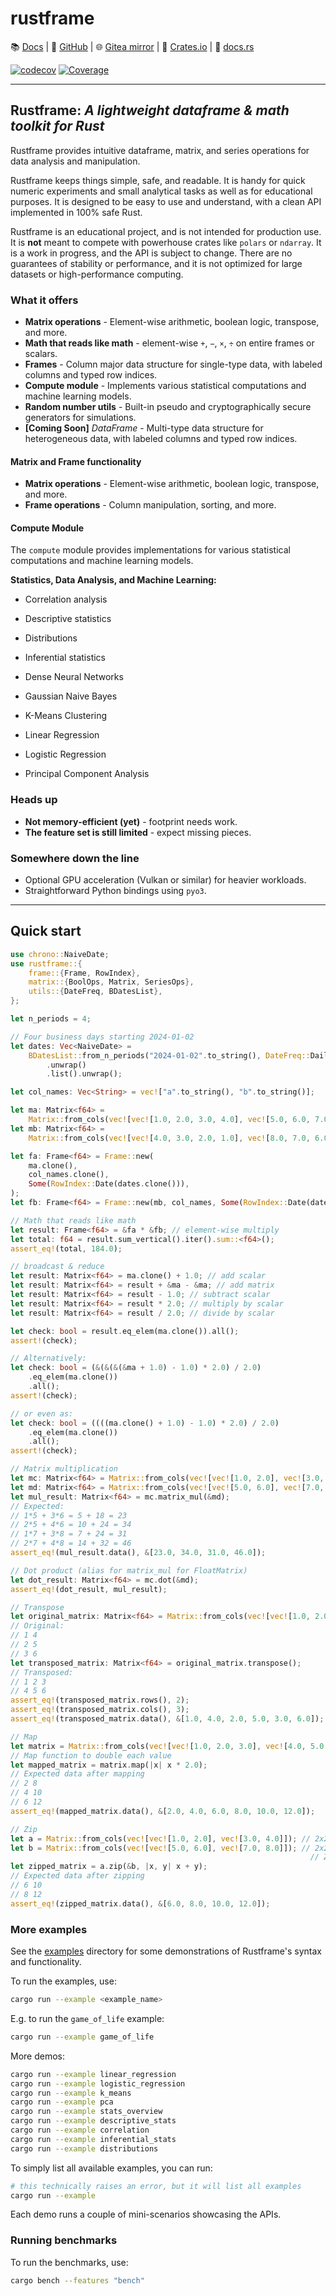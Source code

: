 # rustframe

<!-- # <img align="center" alt="Rustframe" src=".github/rustframe_logo.png" height="50px" /> rustframe -->

<!-- though the centre tag doesn't work as it would normally, it achieves the desired effect -->

📚 [Docs](https://magnus167.github.io/rustframe/) | 🐙 [GitHub](https://github.com/Magnus167/rustframe) | 🌐 [Gitea mirror](https://gitea.nulltech.uk/Magnus167/rustframe) | 🦀 [Crates.io](https://crates.io/crates/rustframe) | 🔖 [docs.rs](https://docs.rs/rustframe/latest/rustframe/)

<!-- [![Last commit](https://img.shields.io/endpoint?url=https://magnus167.github.io/rustframe/rustframe/last-commit-date.json)](https://github.com/Magnus167/rustframe) -->

[![codecov](https://codecov.io/gh/Magnus167/rustframe/graph/badge.svg?token=J7ULJEFTVI)](https://codecov.io/gh/Magnus167/rustframe)
[![Coverage](https://img.shields.io/endpoint?url=https://magnus167.github.io/rustframe/docs/tarpaulin-badge.json)](https://magnus167.github.io/rustframe/docs/tarpaulin-report.html)

---

## Rustframe: _A lightweight dataframe & math toolkit for Rust_

Rustframe provides intuitive dataframe, matrix, and series operations for data analysis and manipulation.

Rustframe keeps things simple, safe, and readable. It is handy for quick numeric experiments and small analytical tasks as well as for educational purposes. It is designed to be easy to use and understand, with a clean API implemented in 100% safe Rust.

Rustframe is an educational project, and is not intended for production use. It is **not** meant to compete with powerhouse crates like `polars` or `ndarray`. It is a work in progress, and the API is subject to change. There are no guarantees of stability or performance, and it is not optimized for large datasets or high-performance computing.

### What it offers

- **Matrix operations** - Element-wise arithmetic, boolean logic, transpose, and more.
- **Math that reads like math** - element-wise `+`, `−`, `×`, `÷` on entire frames or scalars.
- **Frames** - Column major data structure for single-type data, with labeled columns and typed row indices.
- **Compute module** - Implements various statistical computations and machine learning models.
- **Random number utils** - Built-in pseudo and cryptographically secure generators for simulations.
- **[Coming Soon]** _DataFrame_ - Multi-type data structure for heterogeneous data, with labeled columns and typed row indices.

#### Matrix and Frame functionality

- **Matrix operations** - Element-wise arithmetic, boolean logic, transpose, and more.
- **Frame operations** - Column manipulation, sorting, and more.

#### Compute Module

The `compute` module provides implementations for various statistical computations and machine learning models.

**Statistics, Data Analysis, and Machine Learning:**

- Correlation analysis
- Descriptive statistics
- Distributions
- Inferential statistics

- Dense Neural Networks
- Gaussian Naive Bayes
- K-Means Clustering
- Linear Regression
- Logistic Regression
- Principal Component Analysis

### Heads up

- **Not memory‑efficient (yet)** - footprint needs work.
- **The feature set is still limited** - expect missing pieces.

### Somewhere down the line

- Optional GPU acceleration (Vulkan or similar) for heavier workloads.
- Straightforward Python bindings using `pyo3`.

---

## Quick start

```rust
use chrono::NaiveDate;
use rustframe::{
    frame::{Frame, RowIndex},
    matrix::{BoolOps, Matrix, SeriesOps},
    utils::{DateFreq, BDatesList},
};

let n_periods = 4;

// Four business days starting 2024-01-02
let dates: Vec<NaiveDate> =
    BDatesList::from_n_periods("2024-01-02".to_string(), DateFreq::Daily, n_periods)
        .unwrap()
        .list().unwrap();

let col_names: Vec<String> = vec!["a".to_string(), "b".to_string()];

let ma: Matrix<f64> =
    Matrix::from_cols(vec![vec![1.0, 2.0, 3.0, 4.0], vec![5.0, 6.0, 7.0, 8.0]]);
let mb: Matrix<f64> =
    Matrix::from_cols(vec![vec![4.0, 3.0, 2.0, 1.0], vec![8.0, 7.0, 6.0, 5.0]]);

let fa: Frame<f64> = Frame::new(
    ma.clone(),
    col_names.clone(),
    Some(RowIndex::Date(dates.clone())),
);
let fb: Frame<f64> = Frame::new(mb, col_names, Some(RowIndex::Date(dates)));

// Math that reads like math
let result: Frame<f64> = &fa * &fb; // element‑wise multiply
let total: f64 = result.sum_vertical().iter().sum::<f64>();
assert_eq!(total, 184.0);

// broadcast & reduce
let result: Matrix<f64> = ma.clone() + 1.0; // add scalar
let result: Matrix<f64> = result + &ma - &ma; // add matrix
let result: Matrix<f64> = result - 1.0; // subtract scalar
let result: Matrix<f64> = result * 2.0; // multiply by scalar
let result: Matrix<f64> = result / 2.0; // divide by scalar

let check: bool = result.eq_elem(ma.clone()).all();
assert!(check);

// Alternatively:
let check: bool = (&(&(&(&ma + 1.0) - 1.0) * 2.0) / 2.0)
    .eq_elem(ma.clone())
    .all();
assert!(check);

// or even as:
let check: bool = ((((ma.clone() + 1.0) - 1.0) * 2.0) / 2.0)
    .eq_elem(ma.clone())
    .all();
assert!(check);

// Matrix multiplication
let mc: Matrix<f64> = Matrix::from_cols(vec![vec![1.0, 2.0], vec![3.0, 4.0]]);
let md: Matrix<f64> = Matrix::from_cols(vec![vec![5.0, 6.0], vec![7.0, 8.0]]);
let mul_result: Matrix<f64> = mc.matrix_mul(&md);
// Expected:
// 1*5 + 3*6 = 5 + 18 = 23
// 2*5 + 4*6 = 10 + 24 = 34
// 1*7 + 3*8 = 7 + 24 = 31
// 2*7 + 4*8 = 14 + 32 = 46
assert_eq!(mul_result.data(), &[23.0, 34.0, 31.0, 46.0]);

// Dot product (alias for matrix_mul for FloatMatrix)
let dot_result: Matrix<f64> = mc.dot(&md);
assert_eq!(dot_result, mul_result);

// Transpose
let original_matrix: Matrix<f64> = Matrix::from_cols(vec![vec![1.0, 2.0, 3.0], vec![4.0, 5.0, 6.0]]);
// Original:
// 1 4
// 2 5
// 3 6
let transposed_matrix: Matrix<f64> = original_matrix.transpose();
// Transposed:
// 1 2 3
// 4 5 6
assert_eq!(transposed_matrix.rows(), 2);
assert_eq!(transposed_matrix.cols(), 3);
assert_eq!(transposed_matrix.data(), &[1.0, 4.0, 2.0, 5.0, 3.0, 6.0]);

// Map
let matrix = Matrix::from_cols(vec![vec![1.0, 2.0, 3.0], vec![4.0, 5.0, 6.0]]);
// Map function to double each value
let mapped_matrix = matrix.map(|x| x * 2.0);
// Expected data after mapping
// 2 8
// 4 10
// 6 12
assert_eq!(mapped_matrix.data(), &[2.0, 4.0, 6.0, 8.0, 10.0, 12.0]);

// Zip
let a = Matrix::from_cols(vec![vec![1.0, 2.0], vec![3.0, 4.0]]); // 2x2 matrix
let b = Matrix::from_cols(vec![vec![5.0, 6.0], vec![7.0, 8.0]]); // 2x2 matrix
                                                                   // Zip function to add corresponding elements
let zipped_matrix = a.zip(&b, |x, y| x + y);
// Expected data after zipping
// 6 10
// 8 12
assert_eq!(zipped_matrix.data(), &[6.0, 8.0, 10.0, 12.0]);
```

### More examples

See the [examples](./examples/) directory for some demonstrations of Rustframe's syntax and functionality.

To run the examples, use:

```bash
cargo run --example <example_name>
```

E.g. to run the `game_of_life` example:

```bash
cargo run --example game_of_life
```

More demos:

```bash
cargo run --example linear_regression
cargo run --example logistic_regression
cargo run --example k_means
cargo run --example pca
cargo run --example stats_overview
cargo run --example descriptive_stats
cargo run --example correlation
cargo run --example inferential_stats
cargo run --example distributions
```

To simply list all available examples, you can run:

```bash
# this technically raises an error, but it will list all examples
cargo run --example
```

Each demo runs a couple of mini-scenarios showcasing the APIs.

### Running benchmarks

To run the benchmarks, use:

```bash
cargo bench --features "bench"
```
